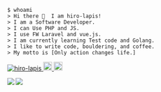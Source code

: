 ```shell
$ whoami
> Hi there 👋  I am hiro-lapis!
> I am a Software Developer.
> I can Use PHP and JS.
> I use FW Laravel and vue.js.
> I am currently learning Test code and Golang.
> I like to write code, bouldering, and coffee.
> My motto is [Only action changes life.]
```
<p align="left">
  <!-- profile views   -->
  <a href="https://github.com/hiro-lapis/">
    <img src="https://komarev.com/ghpvc/?username=hiro-lapis" alt="hiro-lapis" />
  </a>
  <!-- twitter -->
  <a href="http://twitter.com/etBeEP5e7dwmw7P">
    <img height="20" src="https://img.shields.io/twitter/follow/etBeEP5e7dwmw7P?label=Twitter&logo=twitter&style=flat" />
  </a>
  <!-- Qiita -->
  <a href="https://qiita.com/hiro5963">
    <img height="20" src="https://qiita-badge.apiapi.app/s/Diwamoto/contributions.svg" />
  </a>
</p>

<!-- stats表示リポジトリをhrefに設定 -->
<a href="https://github.com/anuraghazra/github-readme-stats">
  <!-- repository stats -->
  <img align="left" src="https://github-readme-stats.vercel.app/api?username=hiro-lapis&count_private=true&show_icons=true" />
</a>
<a href="https://github.com/anuraghazra/github-readme-stats">
    <!-- using lang stats -->
  <img align="left" src="https://github-readme-stats.vercel.app/api/top-langs/?username=hiro-lapis" />
</a>


<!--
**hiro-lapis/hiro-lapis** is a ✨ _special_ ✨ repository because its `README.md` (this file) appears on your GitHub profile.

Here are some ideas to get you started:

- 🔭 I’m currently working on 
- 🌱 I’m currently learning ...
- 👯 I’m looking to collaborate on ...
- 🤔 I’m looking for help with ...
- 💬 Ask me about ...
- 📫 How to reach me: ...
- 😄 Pronouns: ...
- ⚡ Fun fact: ...
-->
